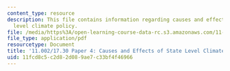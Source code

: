 ```yaml
---
content_type: resource
description: This file contains information regarding causes and effects of state
  level climate policy.
file: /media/https%3A/open-learning-course-data-rc.s3.amazonaws.com/11-002j-making-public-policy-fall-2014/11fcd8c5c2d82d089ae7c33bf4f46966_MIT11_002JF14_pa4stud2.pdf
file_type: application/pdf
resourcetype: Document
title: '11.002/17.30 Paper 4: Causes and Effects of State Level Climate Policy'
uid: 11fcd8c5-c2d8-2d08-9ae7-c33bf4f46966
---
```


